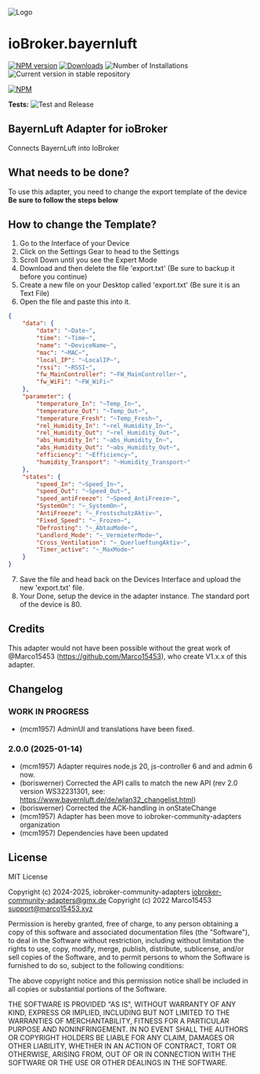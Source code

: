 ![Logo](admin/bayernluft.png)
# ioBroker.bayernluft

[![NPM version](https://img.shields.io/npm/v/iobroker.bayernluft.svg)](https://www.npmjs.com/package/iobroker.bayernluft)
[![Downloads](https://img.shields.io/npm/dm/iobroker.bayernluft.svg)](https://www.npmjs.com/package/iobroker.bayernluft)
![Number of Installations](https://iobroker.live/badges/bayernluft-installed.svg)
![Current version in stable repository](https://iobroker.live/badges/bayernluft-stable.svg)

[![NPM](https://nodei.co/npm/iobroker.bayernluft.png?downloads=true)](https://nodei.co/npm/iobroker.bayernluft/)

**Tests:** ![Test and Release](https://github.com/iobroker-community-adapters/ioBroker.bayernluft/workflows/Test%20and%20Release/badge.svg)

## BayernLuft Adapter for ioBroker
Connects BayernLuft into IoBroker

## What needs to be done?
To use this adapter, you need to change the export template of the device
**Be sure to follow the steps below**

## How to change the Template?
1. Go to the Interface of your Device
2. Click on the Settings Gear to head to the Settings
3. Scroll Down until you see the Expert Mode
4. Download and then delete the file 'export.txt' (Be sure to backup it before you continue)
5. Create a new file on your Desktop called 'export.txt' (Be sure it is an Text File)
6. Open the file and paste this into it.
```json
{
    "data": {
        "date": "~Date~",
        "time": "~Time~",
        "name": "~DeviceName~",
        "mac": "~MAC~",
        "local_IP": "~LocalIP~",
        "rssi": "~RSSI~",
        "fw_MainController": "~FW_MainController~",
        "fw_WiFi": "~FW_WiFi~"
    },
    "parameter": {
        "temperature_In": "~Temp_In~",
        "temperature_Out": "~Temp_Out~",
        "temperature_Fresh": "~Temp_Fresh~",
        "rel_Humidity_In": "~rel_Humidity_In~",
        "rel_Humidity_Out": "~rel_Humidity_Out~",
        "abs_Humidity_In": "~abs_Humidity_In~",
        "abs_Humidity_Out": "~abs_Humidity_Out~",
        "efficiency": "~Efficiency~",
        "humidity_Transport": "~Humidity_Transport~"
    },
    "states": {
        "speed_In": "~Speed_In~",
        "speed_Out": "~Speed_Out~",
        "speed_antiFreeze": "~Speed_AntiFreeze~",
        "SystemOn": "~_SystemOn~",
        "AntiFreeze": "~_FrostschutzAktiv~",
        "Fixed_Speed": "~_Frozen~",
        "Defrosting": "~_AbtauMode~",
        "Landlord_Mode": "~_VermieterMode~",
        "Cross_Ventilation": "~_QuerlueftungAktiv~",
        "Timer_active": "~_MaxMode~"
    }
}
```
7. Save the file and head back on the Devices Interface and upload the new 'export.txt' file.
8. Your Done, setup the device in the adapter instance. The standard port of the device is 80.


## Credits

This adapter would not have been possible without the great work of @Marco15453 (https://github.com/Marco15453), who create V1.x.x of this adapter.

## Changelog
<!--
	Placeholder for the next version (at the beginning of the line):
    ### **WORK IN PROGRESS**
-->
### **WORK IN PROGRESS**
* (mcm1957) AdminUI and translations have been fixed.

### 2.0.0 (2025-01-14)
* (mcm1957) Adapter requires node.js 20, js-controller 6 and and admin 6 now.
* (boriswerner) Corrected the API calls to match the new API (rev 2.0 version WS32231301, see: https://www.bayernluft.de/de/wlan32_changelist.html)
* (boriswerner) Corrected the ACK-handling in onStateChange
* (mcm1957) Adapter has been move to iobroker-community-adapters organization
* (mcm1957) Dependencies have been updated

## License
MIT License

Copyright (c) 2024-2025, iobroker-community-adapters <iobroker-community-adapters@gmx.de>
Copyright (c) 2022 Marco15453 <support@marco15453.xyz>

Permission is hereby granted, free of charge, to any person obtaining a copy
of this software and associated documentation files (the "Software"), to deal
in the Software without restriction, including without limitation the rights
to use, copy, modify, merge, publish, distribute, sublicense, and/or sell
copies of the Software, and to permit persons to whom the Software is
furnished to do so, subject to the following conditions:

The above copyright notice and this permission notice shall be included in all
copies or substantial portions of the Software.

THE SOFTWARE IS PROVIDED "AS IS", WITHOUT WARRANTY OF ANY KIND, EXPRESS OR
IMPLIED, INCLUDING BUT NOT LIMITED TO THE WARRANTIES OF MERCHANTABILITY,
FITNESS FOR A PARTICULAR PURPOSE AND NONINFRINGEMENT. IN NO EVENT SHALL THE
AUTHORS OR COPYRIGHT HOLDERS BE LIABLE FOR ANY CLAIM, DAMAGES OR OTHER
LIABILITY, WHETHER IN AN ACTION OF CONTRACT, TORT OR OTHERWISE, ARISING FROM,
OUT OF OR IN CONNECTION WITH THE SOFTWARE OR THE USE OR OTHER DEALINGS IN THE
SOFTWARE.
